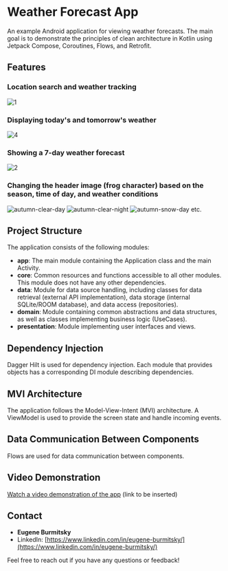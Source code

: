 # Weather Forecast App

An example Android application for viewing weather forecasts. The main goal is to demonstrate the principles of clean architecture in Kotlin using Jetpack Compose, Coroutines, Flows, and Retrofit.

## Features
### Location search and weather tracking
![1](https://github.com/elrevin/HopWeather/assets/8909121/d9f545dd-f92a-4da0-89e7-d560f68630ae)

### Displaying today's and tomorrow's weather
![4](https://github.com/elrevin/HopWeather/assets/8909121/82277324-024a-4168-a862-893e0b792678)


### Showing a 7-day weather forecast
![2](https://github.com/elrevin/HopWeather/assets/8909121/3d81ef97-d700-43a6-830f-8bfef9a0becf)

### Changing the header image (frog character) based on the season, time of day, and weather conditions
![autumn-clear-day](https://github.com/elrevin/HopWeather/assets/8909121/44e31eee-5456-431a-b5b1-8c63442f4061)
![autumn-clear-night](https://github.com/elrevin/HopWeather/assets/8909121/93094c75-bb6b-4472-be39-892a47b6d7a9)
![autumn-snow-day](https://github.com/elrevin/HopWeather/assets/8909121/7c9bacf6-3dd5-4faa-ac4c-fa3b5e939f8d)
etc.

## Project Structure

The application consists of the following modules:
- **app**: The main module containing the Application class and the main Activity.
- **core**: Common resources and functions accessible to all other modules. This module does not have any other dependencies.
- **data**: Module for data source handling, including classes for data retrieval (external API implementation), data storage (internal SQLite/ROOM database), and data access (repositories).
- **domain**: Module containing common abstractions and data structures, as well as classes implementing business logic (UseCases).
- **presentation**: Module implementing user interfaces and views.

## Dependency Injection

Dagger Hilt is used for dependency injection. Each module that provides objects has a corresponding DI module describing dependencies.

## MVI Architecture

The application follows the Model-View-Intent (MVI) architecture. A ViewModel is used to provide the screen state and handle incoming events.

## Data Communication Between Components

Flows are used for data communication between components.

## Video Demonstration

[Watch a video demonstration of the app](#) (link to be inserted)

## Contact
- **Eugene Burmitsky**
- LinkedIn: [https://www.linkedin.com/in/eugene-burmitsky/](https://www.linkedin.com/in/eugene-burmitsky/)

Feel free to reach out if you have any questions or feedback!
